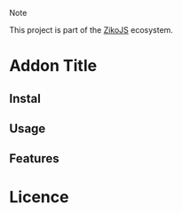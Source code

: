> [!NOTE]  
> This project is part of the [ZikoJS](https://github.com/zakarialaoui10/ziko.js) ecosystem.

# Addon Title

## Instal 

## Usage

## Features

# Licence
